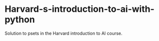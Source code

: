 # Harvard-s-introduction-to-ai-with-python
Solution to psets in the Harvard introduction to AI course.
